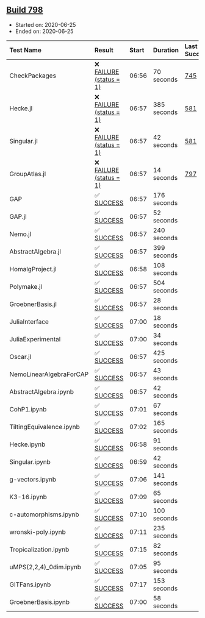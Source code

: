 ## [Build 798](https://oscarci.mathematik.uni-kl.de/job/oscar-julia-1.4/798/)

* Started on: 2020-06-25
* Ended on: 2020-06-25

| Test Name    | Result | Start | Duration | Last Success | First Failure |
|:-------------|:-------|:------|:---------|:-------------|:--------------|
| CheckPackages | ❌ [FAILURE (status = 1)](https://oscarci.mathematik.uni-kl.de/job/oscar-julia-1.4/798/artifact/logs/build-798/CheckPackages.log) | 06:56 | 70 seconds | [745](https://oscarci.mathematik.uni-kl.de/job/oscar-julia-1.4/745/) | [746](https://oscarci.mathematik.uni-kl.de/job/oscar-julia-1.4/746/) |
| Hecke.jl | ❌ [FAILURE (status = 1)](https://oscarci.mathematik.uni-kl.de/job/oscar-julia-1.4/798/artifact/logs/build-798/Hecke.jl.log) | 06:57 | 385 seconds | [581](https://oscarci.mathematik.uni-kl.de/job/oscar-julia-1.4/581/) | [582](https://oscarci.mathematik.uni-kl.de/job/oscar-julia-1.4/582/) |
| Singular.jl | ❌ [FAILURE (status = 1)](https://oscarci.mathematik.uni-kl.de/job/oscar-julia-1.4/798/artifact/logs/build-798/Singular.jl.log) | 06:57 | 42 seconds | [581](https://oscarci.mathematik.uni-kl.de/job/oscar-julia-1.4/581/) | [582](https://oscarci.mathematik.uni-kl.de/job/oscar-julia-1.4/582/) |
| GroupAtlas.jl | ❌ [FAILURE (status = 1)](https://oscarci.mathematik.uni-kl.de/job/oscar-julia-1.4/798/artifact/logs/build-798/GroupAtlas.jl.log) | 06:57 | 14 seconds | [797](https://oscarci.mathematik.uni-kl.de/job/oscar-julia-1.4/797/) | [798](https://oscarci.mathematik.uni-kl.de/job/oscar-julia-1.4/798/) |
| GAP | ✅ [SUCCESS](https://oscarci.mathematik.uni-kl.de/job/oscar-julia-1.4/798/artifact/logs/build-798/GAP.log) | 06:57 | 176 seconds |  |  |
| GAP.jl | ✅ [SUCCESS](https://oscarci.mathematik.uni-kl.de/job/oscar-julia-1.4/798/artifact/logs/build-798/GAP.jl.log) | 06:57 | 52 seconds |  |  |
| Nemo.jl | ✅ [SUCCESS](https://oscarci.mathematik.uni-kl.de/job/oscar-julia-1.4/798/artifact/logs/build-798/Nemo.jl.log) | 06:57 | 240 seconds |  |  |
| AbstractAlgebra.jl | ✅ [SUCCESS](https://oscarci.mathematik.uni-kl.de/job/oscar-julia-1.4/798/artifact/logs/build-798/AbstractAlgebra.jl.log) | 06:57 | 399 seconds |  |  |
| HomalgProject.jl | ✅ [SUCCESS](https://oscarci.mathematik.uni-kl.de/job/oscar-julia-1.4/798/artifact/logs/build-798/HomalgProject.jl.log) | 06:58 | 108 seconds |  |  |
| Polymake.jl | ✅ [SUCCESS](https://oscarci.mathematik.uni-kl.de/job/oscar-julia-1.4/798/artifact/logs/build-798/Polymake.jl.log) | 06:57 | 504 seconds |  |  |
| GroebnerBasis.jl | ✅ [SUCCESS](https://oscarci.mathematik.uni-kl.de/job/oscar-julia-1.4/798/artifact/logs/build-798/GroebnerBasis.jl.log) | 06:57 | 28 seconds |  |  |
| JuliaInterface | ✅ [SUCCESS](https://oscarci.mathematik.uni-kl.de/job/oscar-julia-1.4/798/artifact/logs/build-798/JuliaInterface.log) | 07:00 | 18 seconds |  |  |
| JuliaExperimental | ✅ [SUCCESS](https://oscarci.mathematik.uni-kl.de/job/oscar-julia-1.4/798/artifact/logs/build-798/JuliaExperimental.log) | 07:00 | 34 seconds |  |  |
| Oscar.jl | ✅ [SUCCESS](https://oscarci.mathematik.uni-kl.de/job/oscar-julia-1.4/798/artifact/logs/build-798/Oscar.jl.log) | 06:57 | 425 seconds |  |  |
| NemoLinearAlgebraForCAP | ✅ [SUCCESS](https://oscarci.mathematik.uni-kl.de/job/oscar-julia-1.4/798/artifact/logs/build-798/NemoLinearAlgebraForCAP.log) | 06:57 | 43 seconds |  |  |
| AbstractAlgebra.ipynb | ✅ [SUCCESS](https://oscarci.mathematik.uni-kl.de/job/oscar-julia-1.4/798/artifact/logs/build-798/AbstractAlgebra.ipynb.log) | 06:57 | 42 seconds |  |  |
| CohP1.ipynb | ✅ [SUCCESS](https://oscarci.mathematik.uni-kl.de/job/oscar-julia-1.4/798/artifact/logs/build-798/CohP1.ipynb.log) | 07:01 | 67 seconds |  |  |
| TiltingEquivalence.ipynb | ✅ [SUCCESS](https://oscarci.mathematik.uni-kl.de/job/oscar-julia-1.4/798/artifact/logs/build-798/TiltingEquivalence.ipynb.log) | 07:02 | 165 seconds |  |  |
| Hecke.ipynb | ✅ [SUCCESS](https://oscarci.mathematik.uni-kl.de/job/oscar-julia-1.4/798/artifact/logs/build-798/Hecke.ipynb.log) | 06:58 | 91 seconds |  |  |
| Singular.ipynb | ✅ [SUCCESS](https://oscarci.mathematik.uni-kl.de/job/oscar-julia-1.4/798/artifact/logs/build-798/Singular.ipynb.log) | 06:59 | 42 seconds |  |  |
| g-vectors.ipynb | ✅ [SUCCESS](https://oscarci.mathematik.uni-kl.de/job/oscar-julia-1.4/798/artifact/logs/build-798/g-vectors.ipynb.log) | 07:06 | 141 seconds |  |  |
| K3-16.ipynb | ✅ [SUCCESS](https://oscarci.mathematik.uni-kl.de/job/oscar-julia-1.4/798/artifact/logs/build-798/K3-16.ipynb.log) | 07:09 | 65 seconds |  |  |
| c-automorphisms.ipynb | ✅ [SUCCESS](https://oscarci.mathematik.uni-kl.de/job/oscar-julia-1.4/798/artifact/logs/build-798/c-automorphisms.ipynb.log) | 07:10 | 100 seconds |  |  |
| wronski-poly.ipynb | ✅ [SUCCESS](https://oscarci.mathematik.uni-kl.de/job/oscar-julia-1.4/798/artifact/logs/build-798/wronski-poly.ipynb.log) | 07:11 | 235 seconds |  |  |
| Tropicalization.ipynb | ✅ [SUCCESS](https://oscarci.mathematik.uni-kl.de/job/oscar-julia-1.4/798/artifact/logs/build-798/Tropicalization.ipynb.log) | 07:15 | 82 seconds |  |  |
| uMPS(2,2,4)_0dim.ipynb | ✅ [SUCCESS](https://oscarci.mathematik.uni-kl.de/job/oscar-julia-1.4/798/artifact/logs/build-798/uMPS-2-2-4-_0dim.ipynb.log) | 07:05 | 95 seconds |  |  |
| GITFans.ipynb | ✅ [SUCCESS](https://oscarci.mathematik.uni-kl.de/job/oscar-julia-1.4/798/artifact/logs/build-798/GITFans.ipynb.log) | 07:17 | 153 seconds |  |  |
| GroebnerBasis.ipynb | ✅ [SUCCESS](https://oscarci.mathematik.uni-kl.de/job/oscar-julia-1.4/798/artifact/logs/build-798/GroebnerBasis.ipynb.log) | 07:00 | 58 seconds |  |  |
